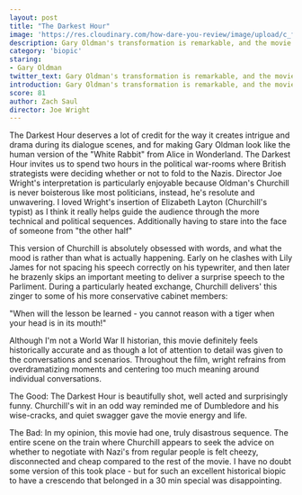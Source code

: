 ```yaml
---
layout: post
title: "The Darkest Hour"
image: 'https://res.cloudinary.com/how-dare-you-review/image/upload/c_fill,h_399,w_760/v1528828268/the-darkest-hour-gary-oldman.jpg'
description: Gary Oldman's transformation is remarkable, and the movie around him mostly holds up. 
category: 'biopic'
staring: 
- Gary Oldman
twitter_text: Gary Oldman's transformation is remarkable, and the movie around him mostly holds up. 
introduction: Gary Oldman's transformation is remarkable, and the movie around him mostly holds up.
score: 81
author: Zach Saul
director: Joe Wright 
---
```

The Darkest Hour deserves a lot of credit for the way it creates intrigue and drama during its dialogue scenes, and for making Gary Oldman look like the human version of the "White Rabbit" from Alice in Wonderland. The Darkest Hour invites us to spend two hours in the political war-rooms where British strategists were deciding whether or not to fold to the Nazis. Director Joe Wright's interpretation is particularly enjoyable because Oldman's Churchill is never boisterous like most politicians, instead, he's resolute and unwavering. I loved Wright's insertion of Elizabeth Layton (Churchill's typist) as I think it really helps guide the audience through the more technical and political sequences. Additionally having to stare into the face of someone from "the other half"

This version of Churchill is absolutely obsessed with words, and what the mood is rather than what is actually happening. Early on he clashes with Lily James for not spacing his speech correctly on his typewriter, and then later he brazenly skips an important meeting to deliver a surprise speech to the Parliment. During a particularly heated exchange, Churchill delivers' this zinger to some of his more conservative cabinet members:

"When will the lesson be learned - you cannot reason with a tiger when your head is in its mouth!" 

Although I'm not a World War II historian, this movie definitely feels historically accurate and as though a lot of attention to detail was given to the conversations and scenarios. Throughout the film, wright refrains from overdramatizing moments and centering too much meaning around individual conversations.

The Good: The Darkest Hour is beautifully shot, well acted and surprisingly funny. Churchill's wit in an odd way reminded me of Dumbledore and his wise-cracks, and quiet swagger gave the movie energy and life.

The Bad: In my opinion, this movie had one, truly disastrous sequence. The entire scene on the train where Churchill appears to seek the advice on whether to negotiate with Nazi's from regular people is felt cheezy, disconnected and cheap compared to the rest of the movie. I have no doubt some version of this took place - but for such an excellent historical biopic to have a crescendo that belonged in a 30 min special was disappointing.
